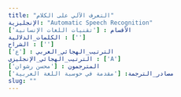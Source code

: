 ```yaml
---
title: "التعرف الآلي على الكلام"
الإنجليزية: "Automatic Speech Recognition"
الأقسام : ['تقنيات اللغات الإنسانية']
الكلمات_الدلالية : ['']
الشراح : ['']
الترتيب_الهجائي_العربي : ['ع']
الترتيب_الهجائي_الإنجليزي : ['A']
المترجمون : ['محسن رشوان']
مصادر_الترجمة: ['مقدمة في حوسبة اللغة العربية']
slug: ""
---
```

